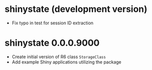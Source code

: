 # shinystate (development version)

* Fix typo in test for session ID extraction

# shinystate 0.0.0.9000

* Create initial version of R6 class `StorageClass`
* Add example Shiny applications utilizing the package
